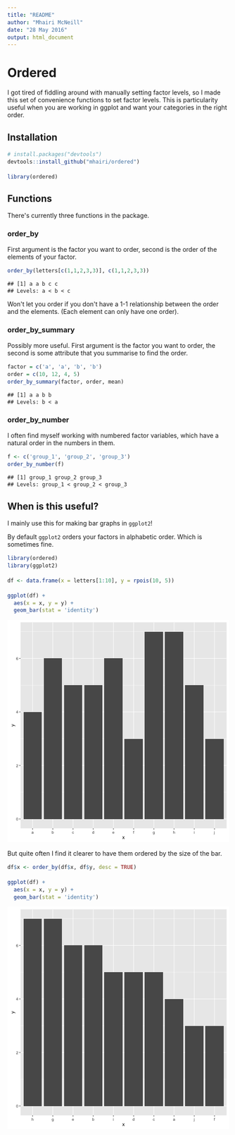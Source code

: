 ```yaml
---
title: "README"
author: "Mhairi McNeill"
date: "28 May 2016"
output: html_document
---
```


# Ordered

I got tired of fiddling around with manually setting factor levels, so I made this set of convenience functions to set factor levels. This is particularity useful when you are working in ggplot and want your categories in the right order. 

## Installation


```r
# install.packages("devtools")
devtools::install_github("mhairi/ordered")

library(ordered)
```

## Functions

There's currently three functions in the package. 

### order_by

First argument is the factor you want to order, second is the order of the elements of your factor.


```r
order_by(letters[c(1,1,2,3,3)], c(1,1,2,3,3))
```

```
## [1] a a b c c
## Levels: a < b < c
```
Won't let you order if you don't have a 1-1 relationship between the order and the elements. (Each element can only have one order).

### order_by_summary

Possibly more useful. First argument is the factor you want to order, the second is some attribute that you summarise to find the order.


```r
factor = c('a', 'a', 'b', 'b')
order = c(10, 12, 4, 5)
order_by_summary(factor, order, mean)
```

```
## [1] a a b b
## Levels: b < a
```

### order_by_number

I often find myself working with numbered factor variables, which have a natural order in the numbers in them. 


```r
f <- c('group_1', 'group_2', 'group_3')
order_by_number(f)
```

```
## [1] group_1 group_2 group_3
## Levels: group_1 < group_2 < group_3
```

## When is this useful?

I mainly use this for making bar graphs in `ggplot2`!

By default `ggplot2` orders your factors in alphabetic order. Which is sometimes fine.


```r
library(ordered)
library(ggplot2)

df <- data.frame(x = letters[1:10], y = rpois(10, 5))

ggplot(df) +
  aes(x = x, y = y) +
  geom_bar(stat = 'identity')
```

![plot of chunk unnamed-chunk-5](figure/unnamed-chunk-5-1.png)

But quite often I find it clearer to have them ordered by the size of the bar.


```r
df$x <- order_by(df$x, df$y, desc = TRUE)

ggplot(df) +
  aes(x = x, y = y) +
  geom_bar(stat = 'identity')
```

![plot of chunk unnamed-chunk-6](figure/unnamed-chunk-6-1.png)


